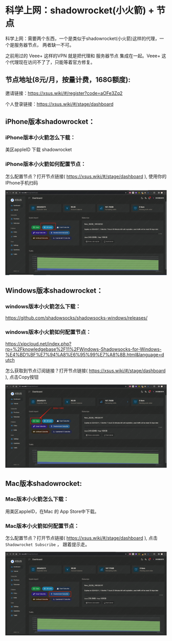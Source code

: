 # 科学上网：shadowrocket(小火箭) + 节点


科学上网：需要两个东西，一个是类似于shadowrocket(小火箭)这样的代理，一个是服务器节点， 两者缺一不可。

之前用过的 Veee+ 这样的VPN 就是把代理和 服务器节点 集成在一起。Veee+ 这个代理现在访问不了了，只能等着官方修复。


## 节点地址(8元/月，按量计费，168G额度): 

邀请链接：<https://xsus.wiki/#/register?code=aOFe3Zq2>

个人登录链接：<https://xsus.wiki/#/stage/dashboard>


## iPhone版本shadowrocket：

### iPhone版本小火箭怎么下载：

美区appleID 下载 shadowrocket

### iPhone版本小火箭如何配置节点：

怎么配置节点？打开节点链接( <https://xsus.wiki/#/stage/dashboard> ), 使用你的IPhone手机扫码

![image.png](./assets/image.png)



## Windows版本shadowrocket：

### windows版本小火箭怎么下载：

<https://github.com/shadowsocks/shadowsocks-windows/releases/>

### windows版本小火箭如何配置节点：

<https://xipcloud.net/index.php?rp=%2Fknowledgebase%2F11%2FWindows-Shadowsocks-for-Windows-%E4%BD%BF%E7%94%A8%E6%95%99%E7%A8%8B.html&language=dutch>

怎么获取到节点订阅链接？打开节点链接( <https://xsus.wiki/#/stage/dashboard> ), 点击Copy按钮

![image1.png](./assets/image1.png)


## Mac版本shadowrocket:

### Mac版本小火箭怎么下载：

用美区appleID，在Mac 的 App Store中下载。

### Mac版本小火箭如何配置节点：

怎么配置节点？打开节点链接( <https://xsus.wiki/#/stage/dashboard> ), 点击 `Shadowrocket Subscribe` ， 跟着提示走。

![image2.png](./assets/image2.png)
